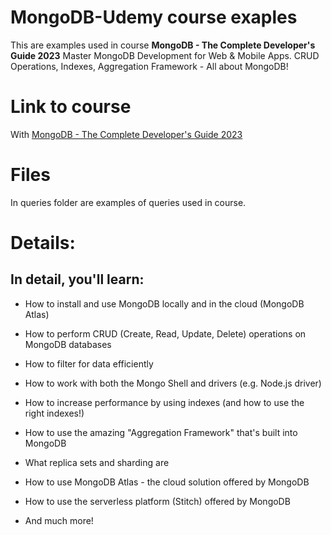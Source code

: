 # MongoDB-Udemy course exaples

This are examples used in course **MongoDB - The Complete Developer's Guide 2023** Master MongoDB Development for Web & Mobile Apps. CRUD Operations, Indexes, Aggregation Framework - All about MongoDB!

# Link to course

With [MongoDB - The Complete Developer's Guide 2023](https://intive-learning.udemy.com/course/mongodb-the-complete-developers-guide/learn/lecture/11739180#overview)

# Files

In queries folder are examples of queries used in course.

# Details:

## **In detail, you'll learn:**

-   How to install and use MongoDB locally and in the cloud (MongoDB Atlas)
    
-   How to perform CRUD (Create, Read, Update, Delete) operations on MongoDB databases
    
-   How to filter for data efficiently
    
-   How to work with both the Mongo Shell and drivers (e.g. Node.js driver)
    
-   How to increase performance by using indexes (and how to use the right indexes!)
    
-   How to use the amazing "Aggregation Framework" that's built into MongoDB
    
-   What replica sets and sharding are
    
-   How to use MongoDB Atlas - the cloud solution offered by MongoDB
    
-   How to use the serverless platform (Stitch) offered by MongoDB
    
-   And much more!

